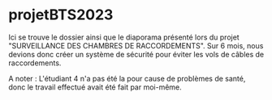 # projetBTS2023

Ici se trouve le dossier ainsi que le diaporama présenté lors du projet "SURVEILLANCE DES CHAMBRES DE RACCORDEMENTS". Sur 6 mois, nous devions donc créer un système de sécurité pour éviter les vols de câbles de raccordements.

A noter : L'étudiant 4 n'a pas été la pour cause de problèmes de santé, donc le travail effectué avait été fait par moi-même.
